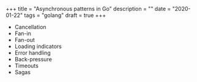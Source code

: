 +++
title = "Asynchronous patterns in Go"
description = ""
date = "2020-01-22"
tags = "golang"
draft = true
+++

* Cancellation
* Fan-in
* Fan-out
* Loading indicators
* Error handling
* Back-pressure
* Timeouts
* Sagas


